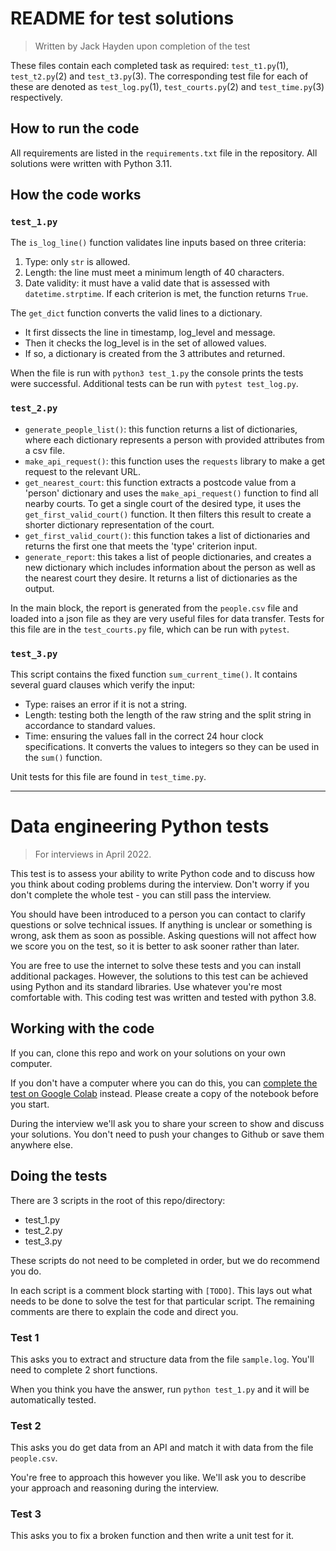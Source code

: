 # README for test solutions
> Written by Jack Hayden upon completion of the test

These files contain each completed task as required: `test_t1.py`(1), `test_t2.py`(2) and `test_t3.py`(3).
The corresponding test file for each of these are denoted as `test_log.py`(1), `test_courts.py`(2) and `test_time.py`(3) respectively.

## How to run the code

All requirements are listed in the `requirements.txt` file in the repository.
All solutions were written with Python 3.11.

## How the code works

### `test_1.py`

The `is_log_line()` function validates line inputs based on three criteria:
1. Type: only `str` is allowed.
2. Length: the line must meet a minimum length of 40 characters.
3. Date validity: it must have a valid date that is assessed with `datetime.strptime`.
If each criterion is met, the function returns `True`.

The `get_dict` function converts the valid lines to a dictionary.
- It first dissects the line in timestamp, log_level and message.
- Then it checks the log_level is in the set of allowed values.
- If so, a dictionary is created from the 3 attributes and returned.

When the file is run with `python3 test_1.py` the console prints the tests were successful.
Additional tests can be run with `pytest test_log.py`.

### `test_2.py`

- `generate_people_list()`: this function returns a list of dictionaries, where each dictionary represents a person with provided attributes from a csv file.
- `make_api_request()`: this function uses the `requests` library to make a get request to the relevant URL.
- `get_nearest_court`: this function extracts a postcode value from a 'person' dictionary and uses the `make_api_request()` function to find all nearby courts. To get a single court of the desired type, it uses the `get_first_valid_court()` function. It then filters this result to create a shorter dictionary representation of the court.
- `get_first_valid_court()`: this function takes a list of dictionaries and returns the first one that meets the 'type' criterion input.
- `generate_report`: this takes a list of people dictionaries, and creates a new dictionary which includes information about the person as well as the nearest court they desire. It returns a list of dictionaries as the output.

In the main block, the report is generated from the `people.csv` file and loaded into a json file as they are very useful files for data transfer.
Tests for this file are in the `test_courts.py` file, which can be run with `pytest`.

### `test_3.py`

This script contains the fixed function `sum_current_time()`.
It contains several guard clauses which verify the input:
- Type: raises an error if it is not a string.
- Length: testing both the length of the raw string and the split string in accordance to standard values.
- Time: ensuring the values fall in the correct 24 hour clock specifications.
It converts the values to integers so they can be used in the `sum()` function.

Unit tests for this file are found in `test_time.py`.

---------------
# Data engineering Python tests

> For interviews in April 2022.

This test is to assess your ability to write Python code and to discuss how you think about coding problems during the interview. Don't worry if you don't complete the whole test - you can still pass the interview.

You should have been introduced to a person you can contact to clarify questions or solve technical issues. If anything is unclear or something is wrong, ask them as soon as possible. Asking questions will not affect how we score you on the test, so it is better to ask sooner rather than later.

You are free to use the internet to solve these tests and you can install additional packages. However, the solutions to this test can be achieved using Python and its standard libraries. Use whatever you're most comfortable with. This coding test was written and tested with python 3.8.

## Working with the code

If you can, clone this repo and work on your solutions on your own computer. 

If you don't have a computer where you can do this, you can [complete the test on Google Colab](https://colab.research.google.com/drive/1jIYgeEKarkr6FHAnys6wVSoTIl24PjW6?usp=sharing) instead. Please create a copy of the notebook before you start.

During the interview we'll ask you to share your screen to show and discuss your solutions. You don't need to push your changes to Github or save them anywhere else.


## Doing the tests

There are 3 scripts in the root of this repo/directory:

- test_1.py
- test_2.py
- test_3.py

These scripts do not need to be completed in order, but we do recommend you do.

In each script is a comment block starting with `[TODO]`. This lays out what needs to be done to solve the test for that particular script. The remaining comments are there to explain the code and direct you.

### Test 1
This asks you to extract and structure data from the file `sample.log`. You'll need to complete 2 short functions.

When you think you have the answer, run `python test_1.py` and it will be automatically tested.

### Test 2
This asks you do get data from an API and match it with data from the file `people.csv`. 

You're free to approach this however you like. We'll ask you to describe your approach and reasoning during the interview.

### Test 3
This asks you to fix a broken function and then write a unit test for it.

